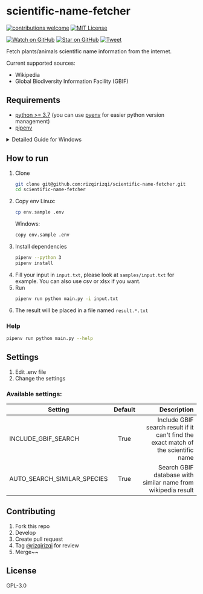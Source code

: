# scientific-name-fetcher

[![contributions welcome][contrib-badge]][contrib-url]
[![MIT License][license-badge]][license-url]

[![Watch on GitHub][github-watch-badge]][github-watch]
[![Star on GitHub][github-star-badge]][github-star]
[![Tweet][twitter-badge]][twitter]

Fetch plants/animals scientific name information from the internet.

Current supported sources:
- Wikipedia
- Global Biodiversity Information Facility (GBIF)

## Requirements
- [python >= 3.7](https://www.python.org/downloads/) (you can use [pyenv](https://github.com/pyenv/pyenv) for easier python version management)
- [pipenv](https://pipenv.pypa.io/en/latest/)

<details>
   <summary>Detailed Guide for Windows</summary>

   1. Download python from https://www.python.org/downloads/
   2. Install python, follow the instruction
   3. Press Win button (something like window icon on keyboard), search "env", then open `Edit the system environment variables`
   4. Click Environment Variables
   5. On `System Variables` section, edit the `Path` key
   6. Add these paths using the `New` button:
      ```
      # Please replace the username with your windows username, you can see it in C:\Users folder
      # Please replace the python version with your installed python version
      C:\Users\<YOUR_USERNAME>\AppData\Local\Programs\Python\Python310
      C:\Users\<YOUR_USERNAME>\AppData\Local\Programs\Python\Python310\Scripts
      C:\Users\<YOUR_USERNAME>\AppData\Roaming\Python\Python310\Scripts
      ```
   7. Click OK, then OK
   8. Open cmd, then type `python --version`, then it should respond with the python version.
   9. Type `pip3 install --user pipenv`, then it should install pipenv, make sure it's successfully installed.
   10. Type `pipenv --version`, then it should respond with the pipenv version.
   11. Done! You can continue follow the guide in the "How to run" section.
</details>


## How to run
1. Clone
   ```sh
   git clone git@github.com:rizqirizqi/scientific-name-fetcher.git
   cd scientific-name-fetcher
   ```
2. Copy env
   Linux:
   ```sh
   cp env.sample .env
   ```
   Windows:
   ```sh
   copy env.sample .env
   ```
3. Install dependencies
   ```sh
   pipenv --python 3
   pipenv install
   ```
4. Fill your input in `input.txt`, please look at `samples/input.txt` for example. You can also use csv or xlsx if you want.
5. Run
   ```sh
   pipenv run python main.py -i input.txt
   ```
6. The result will be placed in a file named `result.*.txt`

### Help
```sh
pipenv run python main.py --help
```

## Settings

1. Edit .env file
2. Change the settings

### Available settings:

| Setting                     | Default | Description |
|-----------------------------|:-------:|------------:|
| INCLUDE_GBIF_SEARCH         |  True   | Include GBIF search result if it can't find the exact match of the scientific name |
| AUTO_SEARCH_SIMILAR_SPECIES |  True   | Search GBIF database with similar name from wikipedia result |

## Contributing
1. Fork this repo
2. Develop
3. Create pull request
4. Tag [@rizqirizqi](https://github.com/rizqirizqi) for review
5. Merge~~

## License

GPL-3.0

[contrib-badge]: https://img.shields.io/badge/contributions-welcome-brightgreen.svg?style=flat-square
[contrib-url]: https://github.com/rizqirizqi/scientific-name-fetcher/issues
[license-badge]: https://img.shields.io/npm/l/webpconvert.svg?style=flat-square
[license-url]: https://github.com/rizqirizqi/webpconvert/blob/master/LICENSE

[github-watch-badge]: https://img.shields.io/github/watchers/rizqirizqi/scientific-name-fetcher.svg?style=social
[github-watch]: https://github.com/rizqirizqi/scientific-name-fetcher/watchers
[github-star-badge]: https://img.shields.io/github/stars/rizqirizqi/scientific-name-fetcher.svg?style=social
[github-star]: https://github.com/rizqirizqi/scientific-name-fetcher/stargazers
[twitter]: https://twitter.com/intent/tweet?text=Fetch%20plants%20and%20animals%20scientific%20name%20information%20from%20the%20internet!%20https%3A%2F%2Fgithub.com%2Frizqirizqi%2Fscientific-name-fetcher
[twitter-badge]: https://img.shields.io/twitter/url/https/github.com/rizqirizqi/scientific-name-fetcher.svg?style=social
